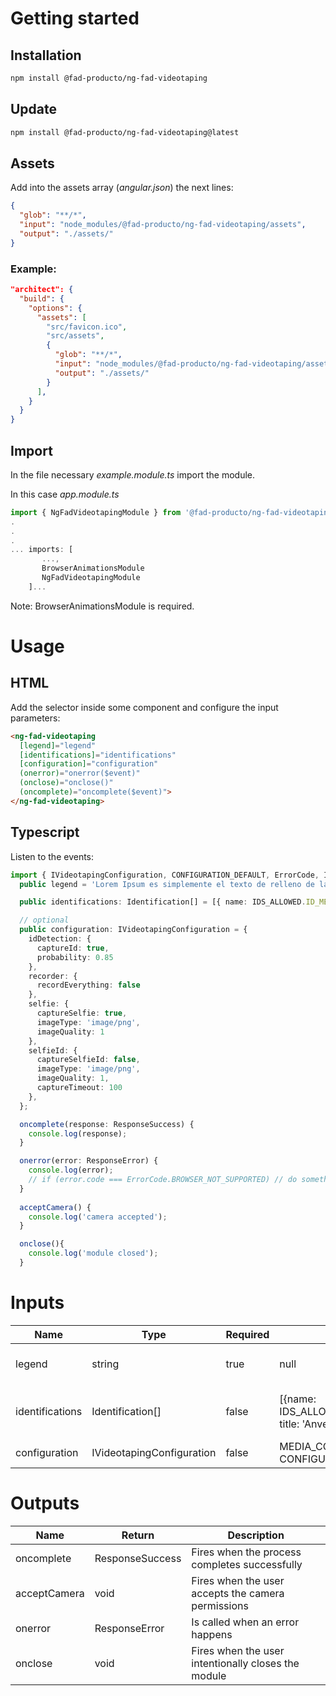 # Getting started

## Installation
``` bash
npm install @fad-producto/ng-fad-videotaping
```

## Update
``` bash
npm install @fad-producto/ng-fad-videotaping@latest
```

## Assets
Add into the assets array (*angular.json*) the next lines:
``` json
{
  "glob": "**/*",
  "input": "node_modules/@fad-producto/ng-fad-videotaping/assets",
  "output": "./assets/"
}
``` 
### Example:
```json
"architect": {
  "build": {
    "options": {
      "assets": [
        "src/favicon.ico",
        "src/assets",
        {
          "glob": "**/*",
          "input": "node_modules/@fad-producto/ng-fad-videotaping/assets",
          "output": "./assets/"
        }
      ],
    }
  }
}
```

## Import

In the file necessary *example.module.ts* import the module.

In this case  *app.module.ts*

``` ts
import { NgFadVideotapingModule } from '@fad-producto/ng-fad-videotaping';
.
.
.
... imports: [
       ...,
       BrowserAnimationsModule 
       NgFadVideotapingModule
    ]...
```

Note: BrowserAnimationsModule is required.

# Usage

## HTML


Add the selector inside some component and configure the input parameters:


``` html
<ng-fad-videotaping
  [legend]="legend"
  [identifications]="identifications"
  [configuration]="configuration"
  (onerror)="onerror($event)"
  (onclose)="onclose()"
  (oncomplete)="oncomplete($event)">
</ng-fad-videotaping>
```

## Typescript 

Listen to the events:

``` ts
import { IVideotapingConfiguration, CONFIGURATION_DEFAULT, ErrorCode, Identification, IDS_ALLOWED, ResponseError, ResponseSuccess } from '@fad-producto/ng-fad-videotaping';
  public legend = 'Lorem Ipsum es simplemente el texto de relleno de las imprentas y archivos de texto. Lorem Ipsum ha sido el texto  de relleno estándar de las industrias desde el año 1500';

  public identifications: Identification[] = [{ name: IDS_ALLOWED.ID_MEX_FRONT, title: 'Front' }, { name: IDS_ALLOWED.ID_MEX_BACK, title: 'Back' }];

  // optional
  public configuration: IVideotapingConfiguration = {
    idDetection: {
      captureId: true,
      probability: 0.85
    },
    recorder: {
      recordEverything: false
    },
    selfie: {
      captureSelfie: true,
      imageType: 'image/png',
      imageQuality: 1
    },
    selfieId: {
      captureSelfieId: false,
      imageType: 'image/png',
      imageQuality: 1,
      captureTimeout: 100
    },
  };

  oncomplete(response: ResponseSuccess) {
    console.log(response);
  }

  onerror(error: ResponseError) {
    console.log(error);
    // if (error.code === ErrorCode.BROWSER_NOT_SUPPORTED) // do something
  }
  
  acceptCamera() {
    console.log('camera accepted');
  }

  onclose(){
    console.log('module closed');
  }

```


# Inputs

| Name              | Type             |  Required  | Default                                             | Description                                        |
| ----------------- | ---------------- | ---------- | --------------------------------------------------- | -------------------------------------------------- |
| legend            | string           |  true      |  null                                               |  Legend to repeat in the recording                 |
| identifications   | Identification[] |  false     | [{name: IDS_ALLOWED.ID_MEX_FRONT, title: 'Anverso'} |  Identifications to detect (only from IDS_ALLOWED) |
| configuration     | IVideotapingConfiguration    |  false     | MEDIA_CONFIGURATION_MOBILE, CONFIGURATION_DEFAULT                               |  Module data to be configured                      |



# Outputs

| Name         | Return          | Description                                        |
| ------------ | --------------- | -------------------------------------------------- |
| oncomplete   | ResponseSuccess | Fires when the process completes successfully      |
| acceptCamera | void            | Fires when the user accepts the camera permissions |
| onerror      | ResponseError   | Is called when an error happens                    |
| onclose      | void   | Fires when the user intentionally closes the module     |



